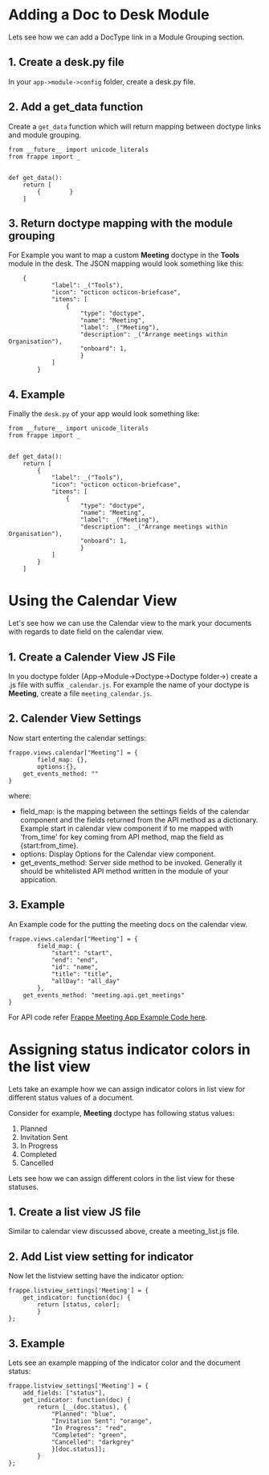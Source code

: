 # Adding a Doc to Desk Module

Lets see how we can add a DocType link in a Module Grouping section.


## 1. Create a desk.py file

In your `app->module->config` folder, create a desk.py file.

## 2. Add a get_data function
Create a `get_data` function which will return mapping between doctype links and module grouping.

```
from __future__ import unicode_literals
from frappe import _


def get_data():
    return [
        {        }
    ]
```

## 3. Return doctype mapping with the module grouping

For Example you want to map a custom **Meeting** doctype in the **Tools** module in the desk. The JSON mapping would look something like this:

```
    {
            "label": _("Tools"),
            "icon": "octicon octicon-briefcase",
            "items": [
                {
                    "type": "doctype",
                    "name": "Meeting",
                    "label": _("Meeting"),
                    "description": _("Arrange meetings within Organisation"),
                    "onboard": 1,
                    }
            ]
        }
``` 
## 4. Example

Finally the `desk.py` of your app would look something like: 

```
from __future__ import unicode_literals
from frappe import _


def get_data():
    return [
        {
            "label": _("Tools"),
            "icon": "octicon octicon-briefcase",
            "items": [
                {
                    "type": "doctype",
                    "name": "Meeting",
                    "label": _("Meeting"),
                    "description": _("Arrange meetings within Organisation"),
                    "onboard": 1,
                    }
            ]
        }
    ]
```

# Using the Calendar View

Let's see how we can use the Calendar view to the mark your documents with regards to date field on the calendar view.


## 1. Create a Calender View JS File

In you doctype folder (App->Module->Doctype->Doctype folder->) create a .js file with suffix `_calendar.js`. For example the name of your doctype is **Meeting**, create a file `meeting_calendar.js`. 

## 2. Calender View Settings

Now start enterting the calendar settings:

```
frappe.views.calendar["Meeting"] = {
        field_map: {},
        options:{},
	get_events_method: ""
}
```
where: 

- field_map: is the mapping between the settings fields of the calendar component and the fields returned from the API method as a dictionary. Example start in calendar view component if to me mapped with 'from_time' for key coming from API method, map the field as {start:from_time}.
- options: Display Options for the Calendar view component.
- get_events_method: Server side method to be invoked. Generally it should be whitelisted API method written in the module of your appication.

## 3. Example

An Example code for the putting the meeting docs on the calendar view. 

```
frappe.views.calendar["Meeting"] = {
        field_map: {
            "start": "start",
            "end": "end",
            "id": "name",
            "title": "title",
            "allDay": "all_day"
        },
	get_events_method: "meeting.api.get_meetings"
}
```

For API code refer [Frappe Meeting App Example Code here](https://github.com/frappe/meeting).

# Assigning status indicator colors in the list view

Lets take an example how we can assign indicator colors in list view for different status values of a document.

Consider for example, **Meeting** doctype has following status values:

1. Planned
2. Invitation Sent
3. In Progress
4. Completed
5. Cancelled

Lets see how we can assign different colors in the list view for these statuses. 

## 1. Create a list view JS file
Similar to calendar view discussed above, create a meeting_list.js file.

## 2. Add List view setting for indicator

Now let the listview setting have the indicator option:


```
frappe.listview_settings['Meeting'] = {
    get_indicator: function(doc) {
        return [status, color];
        }
};
```
## 3. Example

Lets see an example mapping of the indicator color and the document status:

```
frappe.listview_settings['Meeting'] = {
    add_fields: ["status"],
    get_indicator: function(doc) {
        return [__(doc.status), {
            "Planned": "blue",
            "Invitation Sent": "orange",
            "In Progress": "red",
            "Completed": "green",
            "Cancelled": "darkgrey"
            }[doc.status]];
        }
};
```